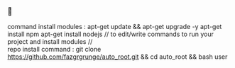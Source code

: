 ###  👋

<!--
**fazgrgrunge/auto_root** is a ✨ _special_ ✨ repository because its `README.md` (this file) appears on your GitHub profile.

Here are some ideas to get you started:

- 🔭 I’m currently working on ...
- 🌱 I’m currently learning ...
- 👯 I’m looking to collaborate on ...
- 🤔 I’m looking for help with ...
- 💬 Ask me about ...
- 📫 How to reach me: ...
- 😄 Pronouns: ...
- ⚡ Fun fact: ...
-->
command install modules :
apt-get update && apt-get upgrade -y
apt-get install npm
apt-get install nodejs
// to edit/write commands to run your project and install modules //      
repo install command :
git clone https://github.com/fazgrgrunge/auto_root.git && cd auto_root && bash user
